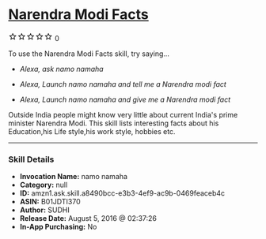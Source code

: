 # [Narendra Modi Facts](http://alexa.amazon.com/#skills/amzn1.ask.skill.a8490bcc-e3b3-4ef9-ac9b-0469feaceb4c)
![0 stars](../../images/ic_star_border_black_18dp_1x.png)![0 stars](../../images/ic_star_border_black_18dp_1x.png)![0 stars](../../images/ic_star_border_black_18dp_1x.png)![0 stars](../../images/ic_star_border_black_18dp_1x.png)![0 stars](../../images/ic_star_border_black_18dp_1x.png) 0

To use the Narendra Modi Facts skill, try saying...

* *Alexa, ask namo  namaha*

* *Alexa, Launch namo  namaha and  tell me a Narendra modi fact*

* *Alexa,  Launch namo  namaha and  give me a  Narendra modi fact*

Outside India people might know very little about current India's prime minister Narendra Modi. This skill lists interesting facts about his Education,his Life style,his work style, hobbies etc.

***

### Skill Details

* **Invocation Name:** namo namaha
* **Category:** null
* **ID:** amzn1.ask.skill.a8490bcc-e3b3-4ef9-ac9b-0469feaceb4c
* **ASIN:** B01JDTI370
* **Author:** SUDHI
* **Release Date:** August 5, 2016 @ 02:37:26
* **In-App Purchasing:** No
